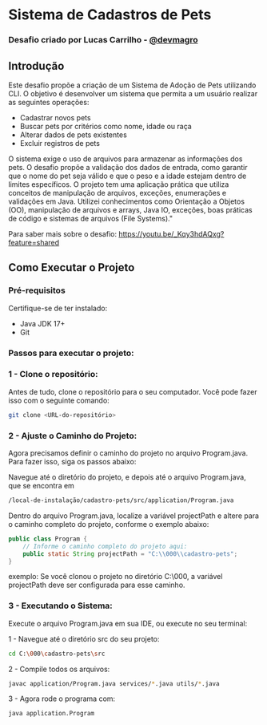 # Sistema de Cadastros de Pets

### Desafio criado por Lucas Carrilho - [@devmagro](https://www.linkedin.com/in/karilho/)

## Introdução
Este desafio propõe a criação de um Sistema de Adoção de Pets utilizando CLI. O objetivo é desenvolver um sistema que permita a um usuário realizar as seguintes operações:

- Cadastrar novos pets
- Buscar pets por critérios como nome, idade ou raça
- Alterar dados de pets existentes
- Excluir registros de pets

O sistema exige o uso de arquivos para armazenar as informações dos pets. O desafio propõe a validação dos dados de entrada, como garantir que o nome do pet seja válido e que o peso e a idade estejam dentro de limites específicos.
O projeto tem uma aplicação prática que utiliza conceitos de manipulação de arquivos, exceções, enumerações e validações em Java.
Utilizei conhecimentos como Orientação a Objetos (OO), manipulação de arquivos e arrays, Java IO, exceções, boas práticas de código e sistemas de arquivos (File Systems)."

Para saber mais sobre o desafio: https://youtu.be/_Kqy3hdAQxg?feature=shared 

## Como Executar o Projeto
### Pré-requisitos
Certifique-se de ter instalado:

- Java JDK 17+
- Git

### Passos para executar o projeto:
### 1 - Clone o repositório:

Antes de tudo, clone o repositório para o seu computador. Você pode fazer isso com o seguinte comando:

 ```bash
git clone <URL-do-repositório>
```

### 2 - Ajuste o Caminho do Projeto:

Agora precisamos definir o caminho do projeto no arquivo Program.java. Para fazer isso, siga os passos abaixo:

Navegue até o diretório do projeto, e depois até o arquivo Program.java, que se encontra em

```bash
/local-de-instalação/cadastro-pets/src/application/Program.java
```

Dentro do arquivo Program.java, localize a variável projectPath e altere para o caminho completo do projeto, conforme o exemplo abaixo:

```java
public class Program {
    // Informe o caminho completo do projeto aqui:
    public static String projectPath = "C:\\000\\cadastro-pets";
}
```

exemplo: Se você clonou o projeto no diretório C:\\000, a variável projectPath deve ser configurada para esse caminho.

### 3 - Executando o Sistema:

Execute o arquivo Program.java em sua IDE, ou execute no seu terminal:

1 - Navegue até o diretório src do seu projeto:

```bash
cd C:\000\cadastro-pets\src
```

2 - Compile todos os arquivos:

```bash
javac application/Program.java services/*.java utils/*.java
```

3 - Agora rode o programa com:

```bash
java application.Program
```



